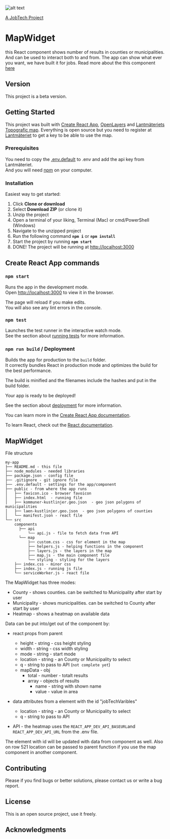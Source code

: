 ![alt text][logo]

[logo]: https://github.com/MagnumOpuses/project-meta/blob/master/img/jobtechdev_black.png "JobTech dev logo"
[A JobTech Project]( https://www.jobtechdev.se)
# MapWidget

this React component shows number of results in counties or municipalities. And can be used to interact both to and from. 
The app can show what ever you want, we have built it for jobs. Read more about the this component [here](#MapWidget)

## Version

This project is a beta version. 

## Getting Started

This project was built with [Create React App](https://github.com/facebook/create-react-app), [OpenLayers](https://openlayers.org) and [Lantmäteriets Topografic map](https://www.lantmateriet.se/sv/Kartor-och-geografisk-information/Geodatatjanster/Visningstjanster/?faq=7e09).
Everything is open source but you need to register at [Lantmäteriet](https://opendata.lantmateriet.se/#register) to get a key to be able to use the map.

### Prerequisites

You need to copy the [.env.default](./.env.default) to .env and add the api key from Lantmäteriet.<br>
And you will need [npm](https://www.npmjs.com/) on your computer. 

### Installation

Easiest way to get started:

1. Click **Clone or download**
2. Select **Download ZIP** (or clone it)
3. Unzip the project
4. Open a terminal of your liking, Terminal (Mac) or cmd/PowerShell (Windows)
5. Navigate to the unzipped project
6. Run the following command **`npm i`** or **`npm install`**
7. Start the project by running **`npm start`**
8. DONE! The project will be running at [http://localhost:3000](http://localhost:3000)


## Create React App commands

### `npm start`

Runs the app in the development mode.<br>
Open [http://localhost:3000](http://localhost:3000) to view it in the browser.

The page will reload if you make edits.<br>
You will also see any lint errors in the console.

### `npm test`

Launches the test runner in the interactive watch mode.<br>
See the section about [running tests](https://facebook.github.io/create-react-app/docs/running-tests) for more information.

### `npm run build` / Deployment

Builds the app for production to the `build` folder.<br>
It correctly bundles React in production mode and optimizes the build for the best performance.

The build is minified and the filenames include the hashes and put in the build folder.<br>

Your app is ready to be deployed!

See the section about [deployment](https://facebook.github.io/create-react-app/docs/deployment) for more information.

You can learn more in the [Create React App documentation](https://facebook.github.io/create-react-app/docs/getting-started).

To learn React, check out the [React documentation](https://reactjs.org/).




## MapWidget 

File structure
```
my-app
├── README.md - this file
├── node_modules - needed libraries
├── package.json - config file
├── .gitignore - git ignore file
├── .env.default - settings for the app/component
├── public - from where the app runs
│   ├── favicon.ico - browser favoicon
│   ├── index.html  - running file
│   ├── kommuner-kustlinjer.geo.json  - geo json polygons of municipalities
│   ├── laen-kustlinjer.geo.json  - geo json polygons of counties
│   └── manifest.json - react file
└── src
    components 
      ├── api
          └── api.js - file to fetch data from API
      └── map
          ├── custom.css - css for element in the map
          ├── helpers.js - helping functions in the component
          ├── layers.js - the layers in the map
          ├── map.js - the main component file
          └── styling - styling for the layers
    ├── index.css - minor css
    ├── index.js - running js file
    └── serviceWorker.js - react file
```

The MapWidget has three modes:

* County - shows counties. can be switched to Municipality after start by user
* Municipality - shows municipalities. can be switched to County after start by user
* Heatmap - shows a heatmap on available data

Data can be put into/get out of the component by:

* react props from parent
  * height - string - css height styling
  * width - string - css width styling
  * mode - string - start mode
  * location - string - an County or Municipality to select
  * q - string to pass to API (`not complete yet`)
  * mapData - obj  <br>
    * total - number - totalt results<br>
    * array - objects of results<br>
      * name - string with shown name
      * value - value in area
                  

* data attributes from a element with the id "jobTechVaribles"
  * location - string - an County or Municipality to select
  * q - string to pass to API
* API - the heatmap uses the `REACT_APP_DEV_API_BASEURL`and `REACT_APP_DEV_API_URL` from the .env file.


The element with id will be updated with data from component as well. 
Also on row 521 location can be passed to parent function if you use the map component in another component.

## Contributing

Please if you find bugs or better solutions, please contact us or write a bug report. 

## License

This is an open source project, use it freely.


## Acknowledgments